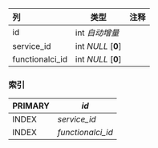 | 列              | 类型               | 注释 |
| :-------------- | ------------------ | ---- |
| id              | int *自动增量*     |      |
| service_id      | int *NULL* [**0**] |      |
| functionalci_id | int *NULL* [**0**] |      |

### 索引

| PRIMARY | *id*              |
| :------ | ----------------- |
| INDEX   | *service_id*      |
| INDEX   | *functionalci_id* |